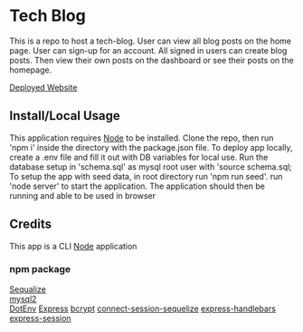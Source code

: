# Tech Blog
This is a repo to host a tech-blog.
User can view all blog posts on the home page.
User can sign-up for an account.
All signed in users can create blog posts. 
Then view their own posts on the dashboard or see their posts on the homepage.

[Deployed Website](https://pacific-sea-24174-25bb61f7768f.herokuapp.com/)

## Install/Local Usage
This application requires [Node](https://nodejs.org) to be installed.
Clone the repo, then run 'npm i' inside the directory with the package.json file.
To deploy app locally,
create a .env file and fill it out with DB variables for local use.
Run the database setup in 'schema.sql' as mysql root user with 'source schema.sql;  
To setup the app with seed data, in root directory run 'npm run seed'.
run 'node server' to start the application.
The application should then be running and able to be used in browser


## Credits
This app is a CLI [Node](https://nodejs.org) application   
### npm package
[Sequalize](https://www.npmjs.com/package/sequelize)  
[mysql2](https://www.npmjs.com/package/mysql2)  
[DotEnv](https://www.npmjs.com/package/dotenv)
[Express](https://www.npmjs.com/package/express)
[bcrypt](https://www.npmjs.com/package/bcrypt)
[connect-session-sequelize](https://www.npmjs.com/package/connect-session-sequelize)
[express-handlebars](https://www.npmjs.com/package/express-handlebars)
[express-session](https://www.npmjs.com/package/express-session)

